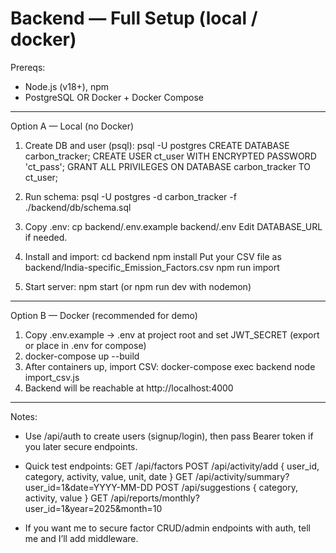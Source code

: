 # Backend — Full Setup (local / docker)

Prereqs:
- Node.js (v18+), npm
- PostgreSQL OR Docker + Docker Compose

---------------------------------------------------------
Option A — Local (no Docker)
1. Create DB and user (psql):
   psql -U postgres
   CREATE DATABASE carbon_tracker;
   CREATE USER ct_user WITH ENCRYPTED PASSWORD 'ct_pass';
   GRANT ALL PRIVILEGES ON DATABASE carbon_tracker TO ct_user;

2. Run schema:
   psql -U postgres -d carbon_tracker -f ./backend/db/schema.sql

3. Copy .env:
   cp backend/.env.example backend/.env
   Edit DATABASE_URL if needed.

4. Install and import:
   cd backend
   npm install
   Put your CSV file as backend/India-specific_Emission_Factors.csv
   npm run import

5. Start server:
   npm start
   (or npm run dev with nodemon)

---------------------------------------------------------
Option B — Docker (recommended for demo)
1. Copy .env.example -> .env at project root and set JWT_SECRET (export or place in .env for compose)
2. docker-compose up --build
3. After containers up, import CSV:
   docker-compose exec backend node import_csv.js
4. Backend will be reachable at http://localhost:4000

---------------------------------------------------------
Notes:
- Use /api/auth to create users (signup/login), then pass Bearer token if you later secure endpoints.
- Quick test endpoints:
  GET /api/factors
  POST /api/activity/add  { user_id, category, activity, value, unit, date }
  GET  /api/activity/summary?user_id=1&date=YYYY-MM-DD
  POST /api/suggestions { category, activity, value }
  GET /api/reports/monthly?user_id=1&year=2025&month=10

- If you want me to secure factor CRUD/admin endpoints with auth, tell me and I’ll add middleware.
